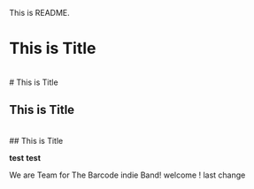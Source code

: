 This is README.
<h1>This is Title</h1><br>
# This is Title  

<h2>This is Title</h2><br>
## This is Title  



<b>test</b>
__test__

We are Team for The Barcode indie Band!
welcome !
last change
